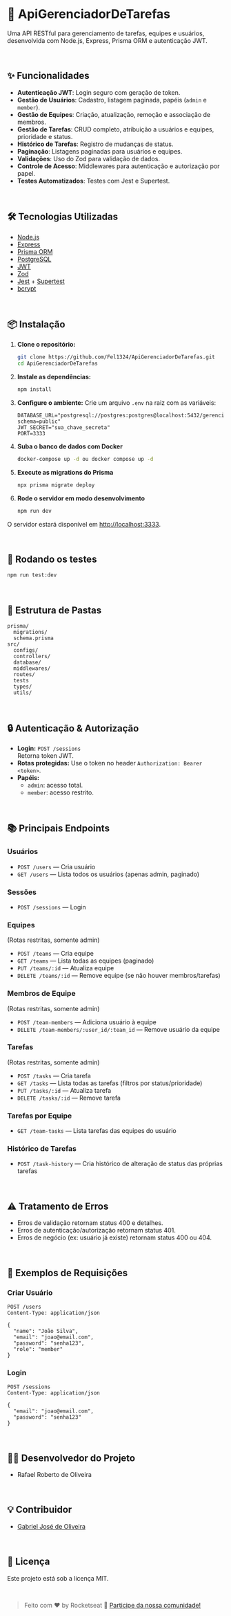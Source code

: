 # 🚀 ApiGerenciadorDeTarefas

Uma API RESTful para gerenciamento de tarefas, equipes e usuários, desenvolvida com Node.js, Express, Prisma ORM e autenticação JWT.

<br>

## ✨ Funcionalidades

- **Autenticação JWT**: Login seguro com geração de token.
- **Gestão de Usuários**: Cadastro, listagem paginada, papéis (`admin` e `member`).
- **Gestão de Equipes**: Criação, atualização, remoção e associação de membros.
- **Gestão de Tarefas**: CRUD completo, atribuição a usuários e equipes, prioridade e status.
- **Histórico de Tarefas**: Registro de mudanças de status.
- **Paginação**: Listagens paginadas para usuários e equipes.
- **Validações**: Uso do Zod para validação de dados.
- **Controle de Acesso**: Middlewares para autenticação e autorização por papel.
- **Testes Automatizados**: Testes com Jest e Supertest.

<br>

## 🛠️ Tecnologias Utilizadas

- [Node.js](https://nodejs.org/)
- [Express](https://expressjs.com/)
- [Prisma ORM](https://www.prisma.io/)
- [PostgreSQL](https://www.postgresql.org/)
- [JWT](https://jwt.io/)
- [Zod](https://zod.dev/)
- [Jest](https://jestjs.io/) + [Supertest](https://github.com/ladjs/supertest)
- [bcrypt](https://github.com/kelektiv/node.bcrypt.js)

<br>

## 📦 Instalação

1. **Clone o repositório:**
   ```bash
   git clone https://github.com/Fel1324/ApiGerenciadorDeTarefas.git
   cd ApiGerenciadorDeTarefas
   ```

2. **Instale as dependências:**
   ```bash
   npm install
   ```

3. **Configure o ambiente:**
   Crie um arquivo `.env` na raiz com as variáveis:
   ```
   DATABASE_URL="postgresql://postgres:postgres@localhost:5432/gerenciadortarefas?schema=public"
   JWT_SECRET="sua_chave_secreta"
   PORT=3333
   ```

4. **Suba o banco de dados com Docker**

   ```bash
   docker-compose up -d ou docker compose up -d
   ```

5. **Execute as migrations do Prisma**

   ```bash
   npx prisma migrate deploy
   ```

6. **Rode o servidor em modo desenvolvimento**

   ```bash
   npm run dev
   ```

O servidor estará disponível em [http://localhost:3333](http://localhost:3333).

<br>

## 🧪 Rodando os testes

```bash
npm run test:dev
```

<br>

## 🧩 Estrutura de Pastas

```
prisma/
  migrations/
  schema.prisma
src/
  configs/
  controllers/
  database/
  middlewares/
  routes/
  tests
  types/
  utils/
```

<br>

## 🔒 Autenticação & Autorização

- **Login:** `POST /sessions`  
  Retorna token JWT.
- **Rotas protegidas:** Use o token no header `Authorization: Bearer <token>`.
- **Papéis:**  
  - `admin`: acesso total.
  - `member`: acesso restrito.

<br>

## 📚 Principais Endpoints

### Usuários

- `POST /users` — Cria usuário
- `GET /users` — Lista todos os usuários (apenas admin, paginado)

### Sessões

- `POST /sessions` — Login

### Equipes

(Rotas restritas, somente admin)

- `POST /teams` — Cria equipe
- `GET /teams` — Lista todas as equipes (paginado)
- `PUT /teams/:id` — Atualiza equipe
- `DELETE /teams/:id` — Remove equipe (se não houver membros/tarefas)

### Membros de Equipe

(Rotas restritas, somente admin)

- `POST /team-members` — Adiciona usuário à equipe
- `DELETE /team-members/:user_id/:team_id` — Remove usuário da equipe

### Tarefas

(Rotas restritas, somente admin)

- `POST /tasks` — Cria tarefa
- `GET /tasks` — Lista todas as tarefas (filtros por status/prioridade)
- `PUT /tasks/:id` — Atualiza tarefa
- `DELETE /tasks/:id` — Remove tarefa

### Tarefas por Equipe

- `GET /team-tasks` — Lista tarefas das equipes do usuário

### Histórico de Tarefas

- `POST /task-history` — Cria histórico de alteração de status das próprias tarefas

<br>


## ⚠️ Tratamento de Erros

- Erros de validação retornam status 400 e detalhes.
- Erros de autenticação/autorização retornam status 401.
- Erros de negócio (ex: usuário já existe) retornam status 400 ou 404.

<br>

## 📝 Exemplos de Requisições

### Criar Usuário

```http
POST /users
Content-Type: application/json

{
  "name": "João Silva",
  "email": "joao@email.com",
  "password": "senha123",
  "role": "member"
}
```

### Login

```http
POST /sessions
Content-Type: application/json

{
  "email": "joao@email.com",
  "password": "senha123"
}
```

<br>

## 👨‍💻 Desenvolvedor do Projeto

- Rafael Roberto de Oliveira

<br>

## 💡 Contribuidor

- [Gabriel José de Oliveira](https://github.com/gaoliveira21)

<br>

## 📄 Licença

Este projeto está sob a licença MIT.

<br>

> Feito com ♥ by Rocketseat :wave: [Participe da nossa comunidade!](https://discord.gg/rocketseat)